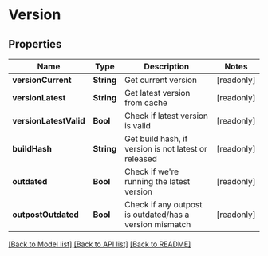 # Version

## Properties
Name | Type | Description | Notes
------------ | ------------- | ------------- | -------------
**versionCurrent** | **String** | Get current version | [readonly] 
**versionLatest** | **String** | Get latest version from cache | [readonly] 
**versionLatestValid** | **Bool** | Check if latest version is valid | [readonly] 
**buildHash** | **String** | Get build hash, if version is not latest or released | [readonly] 
**outdated** | **Bool** | Check if we&#39;re running the latest version | [readonly] 
**outpostOutdated** | **Bool** | Check if any outpost is outdated/has a version mismatch | [readonly] 

[[Back to Model list]](../README.md#documentation-for-models) [[Back to API list]](../README.md#documentation-for-api-endpoints) [[Back to README]](../README.md)


